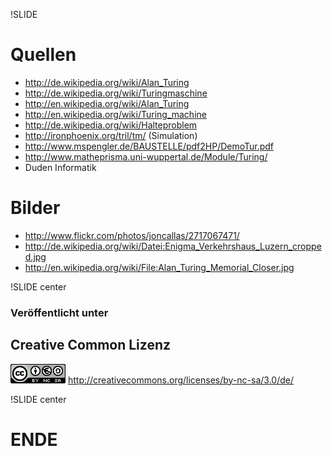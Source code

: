 !SLIDE 
# Quellen

* <http://de.wikipedia.org/wiki/Alan_Turing>
* <http://de.wikipedia.org/wiki/Turingmaschine>
* <http://en.wikipedia.org/wiki/Alan_Turing>
* <http://en.wikipedia.org/wiki/Turing_machine>
* <http://de.wikipedia.org/wiki/Halteproblem>
* <http://ironphoenix.org/tril/tm/> (Simulation)
* <http://www.mspengler.de/BAUSTELLE/pdf2HP/DemoTur.pdf>
* <http://www.matheprisma.uni-wuppertal.de/Module/Turing/>
* Duden Informatik

# Bilder
* <http://www.flickr.com/photos/joncallas/2717067471/>
* <http://de.wikipedia.org/wiki/Datei:Enigma_Verkehrshaus_Luzern_cropped.jpg>
* <http://en.wikipedia.org/wiki/File:Alan_Turing_Memorial_Closer.jpg>

!SLIDE center

### Veröffentlicht unter
## Creative Common Lizenz

![Creative Common BY-NC-SA](by-nc-sa.png)
<http://creativecommons.org/licenses/by-nc-sa/3.0/de/>

!SLIDE center

# ENDE
